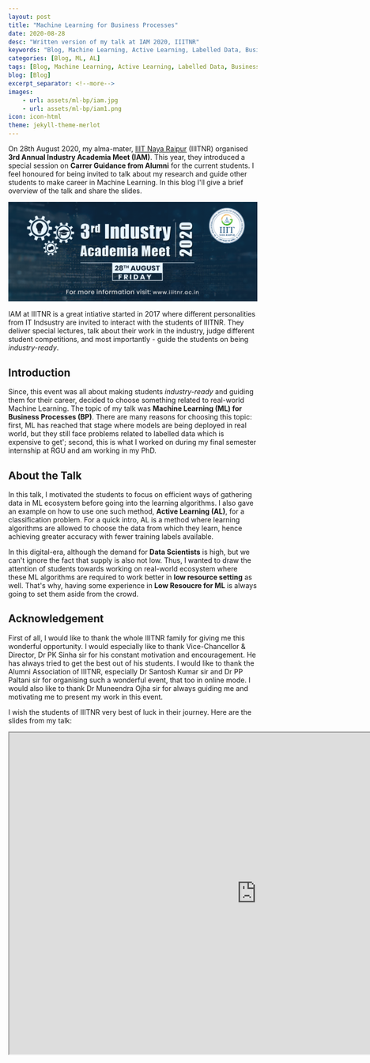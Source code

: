 ```yaml
---
layout: post
title: "Machine Learning for Business Processes"
date: 2020-08-28
desc: "Written version of my talk at IAM 2020, IIITNR"
keywords: "Blog, Machine Learning, Active Learning, Labelled Data, Business Processes"
categories: [Blog, ML, AL]
tags: [Blog, Machine Learning, Active Learning, Labelled Data, Business Processes]
blog: [Blog]
excerpt_separator: <!--more-->
images: 
    - url: assets/ml-bp/iam.jpg
    - url: assets/ml-bp/iam1.png
icon: icon-html
theme: jekyll-theme-merlot
---
```


On 28th August 2020, my alma-mater, [IIIT Naya Raipur](https://www.iiitnr.ac.in/) (IIITNR) organised **3rd Annual Industry Academia Meet (IAM)**. This year, they introduced a special session on **Carrer Guidance from Alumni** for the current students. I feel honoured for being invited to talk about my research and guide other students to make career in Machine Learning. In this blog I'll give a brief overview of the talk and share the slides.

<!--more-->

![IAM Poster](/assets/ml-bp/iam1.png)

IAM at IIITNR is a great intiative started in 2017 where different personalities from IT Indsustry are invited to interact with the students of IIITNR. They deliver special lectures, talk about their work in the industry, judge different student competitions, and most importantly - guide the students on being *industry-ready*.

## Introduction
Since, this event was all about making students *industry-ready* and guiding them for their career, decided to choose something related to real-world Machine Learning. The topic of my talk was **Machine Learning (ML) for Business Processes (BP)**. There are many reasons for choosing this topic: first, ML has reached that stage where models are being deployed in real world, but they still face problems related to labelled data which is expensive to get'; second, this is what I worked on during my final semester internship at RGU and am working in my PhD.

## About the Talk
In this talk, I motivated the students to focus on efficient ways of gathering data in ML ecosystem before going into the learning algorithms. I also gave an example on how to use one such method, **Active Learning (AL)**, for a classification problem. For a quick intro, AL is a method where learning algorithms are allowed to choose the data from which they learn, hence achieving greater accuracy with fewer training labels available.

In this digital-era, although the demand for **Data Scientists** is high, but we can't ignore the fact that supply is also not low. Thus, I wanted to draw the attention of students towards working on real-world ecosystem where these ML algorithms are required to work better in **low resource setting** as well. That's why, having some experience in **Low Resoucre for ML** is always going to set them aside from the crowd.

## Acknowledgement
First of all, I would like to thank the whole IIITNR family for giving me this wonderful opportunity. I would especially like to thank Vice-Chancellor & Director, Dr PK Sinha sir for his constant motivation and encouragement. He has always tried to get the best out of his students. I would like to thank the Alumni Association of IIITNR, especially Dr Santosh Kumar sir and Dr PP Paltani sir for organising such a wonderful event, that too in online mode. I would also like to thank Dr Muneendra Ojha sir for always guiding me and motivating me to present my work in this event.

I wish the students of IIITNR very best of luck in their journey. Here are the slides from my talk:

<!-- <div class="h_embed">
    <embed src="https://panditu2015.github.io/AL_Slides.pdf" allowfullscreen/>
</div> -->

<iframe src="https://panditu2015.github.io/AL_Slides.pdf" width="1000px" height="650px"><ifrmae/>

<!-- ## Acknowledgement -->
<!-- First of all, I would like to thank the whole IIITNR family for giving me this wonderful opportunity. I would especially like to thank Vice-Chancellor & Director, Dr PK Sinha sir for his constant motivation and encouragement. He has always tried to get the best out of his students. I would like to thank the Alumni Association of IIITNR, especially Dr Santosh Kumar sir and Dr PP Paltani sir for organising such a wonderful event, that too in online mode. I would also like to thank Dr Muneendra Ojha sir for always guiding me and motivating me to present my work in this event. -->
